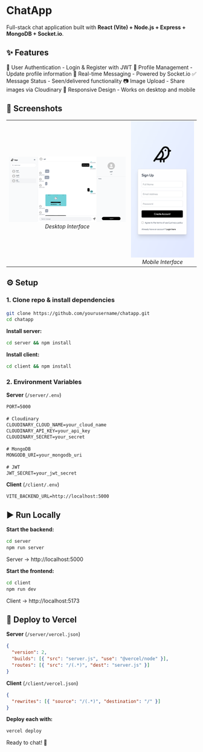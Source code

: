 # ChatApp

Full-stack chat application built with **React (Vite) + Node.js + Express + MongoDB + Socket.io**.

## ✨ Features

🔐 User Authentication - Login & Register with JWT
👤 Profile Management - Update profile information
💬 Real-time Messaging - Powered by Socket.io
✅ Message Status - Seen/delivered functionality
📷 Image Upload - Share images via Cloudinary
📱 Responsive Design - Works on desktop and mobile

## 📱 Screenshots

<div align="center">
  <table>
    <tr>
      <td align="center">
        <img src="chatapp-desktop.png" alt="Desktop View" width="500"/>
        <br/>
        <em>Desktop Interface</em>
      </td>
      <td align="center">
        <img src="chatapp-mobile.png" alt="Mobile View" width="250"/>
        <br/>
        <em>Mobile Interface</em>
      </td>
    </tr>
  </table>
</div>

## ⚙️ Setup

### 1. Clone repo & install dependencies

```bash
git clone https://github.com/yourusername/chatapp.git
cd chatapp
```

**Install server:**

```bash
cd server && npm install
```

**Install client:**

```bash
cd client && npm install
```

### 2. Environment Variables

**Server** (`/server/.env`)

```env
PORT=5000

# Cloudinary
CLOUDINARY_CLOUD_NAME=your_cloud_name
CLOUDINARY_API_KEY=your_api_key
CLOUDINARY_SECRET=your_secret

# MongoDB
MONGODB_URI=your_mongodb_uri

# JWT
JWT_SECRET=your_jwt_secret
```

**Client** (`/client/.env`)

```env
VITE_BACKEND_URL=http://localhost:5000
```

## ▶️ Run Locally

**Start the backend:**

```bash
cd server
npm run server
```

Server → http://localhost:5000

**Start the frontend:**

```bash
cd client
npm run dev
```

Client → http://localhost:5173

## 🚀 Deploy to Vercel

**Server** (`/server/vercel.json`)

```json
{
  "version": 2,
  "builds": [{ "src": "server.js", "use": "@vercel/node" }],
  "routes": [{ "src": "/(.*)", "dest": "server.js" }]
}
```

**Client** (`/client/vercel.json`)

```json
{
  "rewrites": [{ "source": "/(.*)", "destination": "/" }]
}
```

**Deploy each with:**

```bash
vercel deploy
```

Ready to chat! 💬
